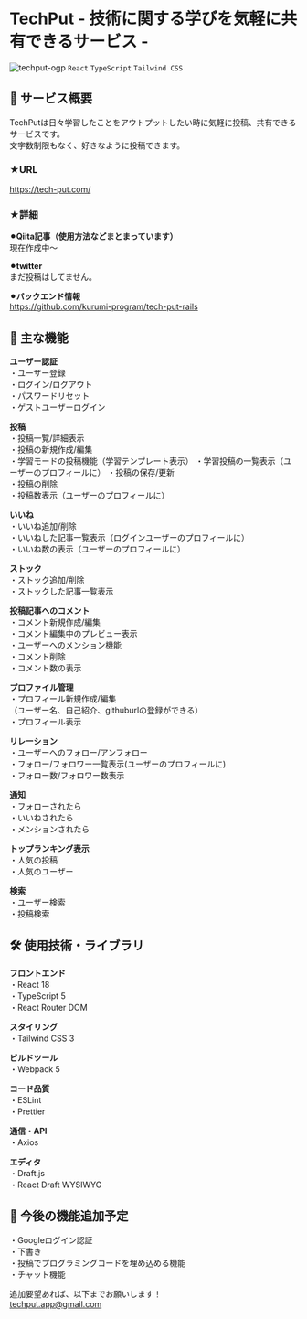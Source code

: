 # TechPut - 技術に関する学びを気軽に共有できるサービス -
![techput-ogp](https://github.com/user-attachments/assets/86160abc-08ec-48f1-b203-9564427b50b6)
`React` `TypeScript` `Tailwind CSS`

## 📝 サービス概要
TechPutは日々学習したことをアウトプットしたい時に気軽に投稿、共有できるサービスです。  
文字数制限もなく、好きなように投稿できます。

### ★URL
https://tech-put.com/

### ★詳細
**⚫︎Qiita記事（使用方法などまとまっています）**  
現在作成中〜  

**⚫︎twitter**  
まだ投稿はしてません。  

**⚫︎バックエンド情報**  
https://github.com/kurumi-program/tech-put-rails

## 🌟 主な機能
**ユーザー認証**  
・ユーザー登録  
・ログイン/ログアウト  
・パスワードリセット  
・ゲストユーザーログイン  

**投稿**   
・投稿一覧/詳細表示  
・投稿の新規作成/編集  
・学習モードの投稿機能（学習テンプレート表示） 
・学習投稿の一覧表示（ユーザーのプロフィールに） 
・投稿の保存/更新  
・投稿の削除  
・投稿数表示（ユーザーのプロフィールに）  

**いいね**  
・いいね追加/削除  
・いいねした記事一覧表示（ログインユーザーのプロフィールに）  
・いいね数の表示（ユーザーのプロフィールに）  

**ストック**  
・ストック追加/削除  
・ストックした記事一覧表示  

**投稿記事へのコメント**  
・コメント新規作成/編集  
・コメント編集中のプレビュー表示  
・ユーザーへのメンション機能  
・コメント削除  
・コメント数の表示  

**プロファイル管理**  
・プロフィール新規作成/編集  
（ユーザー名、自己紹介、githuburlの登録ができる）  
・プロフィール表示  

**リレーション**  
・ユーザーへのフォロー/アンフォロー  
・フォロー/フォロワー一覧表示(ユーザーのプロフィールに)  
・フォロー数/フォロワー数表示  

**通知**  
・フォローされたら  
・いいねされたら  
・メンションされたら  

**トップランキング表示**  
・人気の投稿     
・人気のユーザー  

**検索**  
・ユーザー検索  
・投稿検索  

## 🛠 使用技術・ライブラリ
**フロントエンド**  
・React 18  
・TypeScript 5  
・React Router DOM  

**スタイリング**  
・Tailwind CSS 3  

**ビルドツール**  
・Webpack 5  

**コード品質**  
・ESLint  
・Prettier  

**通信・API**  
・Axios  

**エディタ**  
・Draft.js  
・React Draft WYSIWYG  

## 👀 今後の機能追加予定  
・Googleログイン認証  
・下書き  
・投稿でプログラミングコードを埋め込める機能  
・チャット機能  

追加要望あれば、以下までお願いします！    
techput.app@gmail.com

